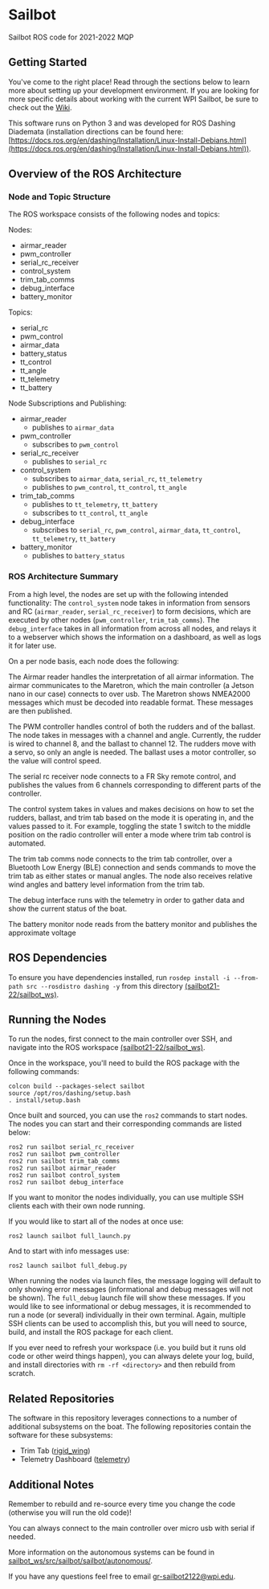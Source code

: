 # Sailbot
Sailbot ROS code for 2021-2022 MQP

## Getting Started

You've come to the right place! Read through the sections below to learn more about setting up your development environment. If you are looking for more specific details about working with the current WPI Sailbot, be sure to check out the [Wiki](https://github.com/wpisailbot/sailbot21-22/wiki/Getting-Started).

This software runs on Python 3 and was developed for ROS Dashing Diademata (installation directions can be found here: [https://docs.ros.org/en/dashing/Installation/Linux-Install-Debians.html](https://docs.ros.org/en/dashing/Installation/Linux-Install-Debians.html)).

## Overview of the ROS Architecture

### Node and Topic Structure
The ROS workspace consists of the following nodes and topics:

Nodes:
- airmar_reader
- pwm_controller
- serial_rc_receiver
- control_system
- trim_tab_comms
- debug_interface
- battery_monitor

Topics:
- serial_rc
- pwm_control
- airmar_data
- battery_status
- tt_control
- tt_angle
- tt_telemetry
- tt_battery

Node Subscriptions and Publishing:
- airmar_reader
  - publishes to `airmar_data`
- pwm_controller
  - subscribes to `pwm_control`
- serial_rc_receiver
  - publishes to `serial_rc`
- control_system
  - subscribes to `airmar_data`, `serial_rc`, `tt_telemetry`
  - publishes to `pwm_control`, `tt_control`, `tt_angle`
- trim_tab_comms
  - publishes to `tt_telemetry`, `tt_battery`
  - subscribes to `tt_control`, `tt_angle`
- debug_interface
  - subscribes to `serial_rc`, `pwm_control`, `airmar_data`, `tt_control`, `tt_telemetry`, `tt_battery`
- battery_monitor
  - publishes to `battery_status`

### ROS Architecture Summary

From a high level, the nodes are set up with the following intended functionality: The `control_system` node takes in information from sensors and RC (`airmar_reader`, `serial_rc_receiver`) to form decisions, which are executed by other nodes (`pwm_controller`, `trim_tab_comms`). The `debug_interface` takes in all information from across all nodes, and relays it to a webserver which shows the information on a dashboard, as well as logs it for later use.

On a per node basis, each node does the following:

The Airmar reader handles the interpretation of all airmar information. The airmar communicates to the Maretron, which the main controller (a Jetson nano in our case) connects to over usb. The Maretron shows NMEA2000 messages which must be decoded into readable format. These messages are then published.

The PWM controller handles control of both the rudders and of the ballast. The node takes in messages with a channel and angle. Currently, the rudder is wired to channel 8, and the ballast to channel 12. The rudders move with a servo, so only an angle is needed. The ballast uses a motor controller, so the value will control speed.

The serial rc receiver node connects to a FR Sky remote control, and publishes the values from 6 channels corresponding to different parts of the controller. 

The control system takes in values and makes decisions on how to set the rudders, ballast, and trim tab based on the mode it is operating in, and the values passed to it. For example, toggling the state 1 switch to the middle position on the radio controller will enter a mode where trim tab control is automated. 

The trim tab comms node connects to the trim tab controller, over a Bluetooth Low Energy (BLE) connection and sends commands to move the trim tab as either states or manual angles. The node also receives relative wind angles and battery level information from the trim tab.

The debug interface runs with the telemetry in order to gather data and show the current status of the boat.

The battery monitor node reads from the battery monitor and publishes the approximate voltage

## ROS Dependencies

To ensure you have dependencies installed, run 
```rosdep install -i --from-path src --rosdistro dashing -y``` 
from this directory [(sailbot21-22/sailbot_ws)](/sailbot_ws).


## Running the Nodes
To run the nodes, first connect to the main controller over SSH, and navigate into the ROS workspace [(sailbot21-22/sailbot_ws)](/sailbot_ws).

Once in the workspace, you'll need to build the ROS package with the following commands:

```
colcon build --packages-select sailbot
source /opt/ros/dashing/setup.bash 
. install/setup.bash
```

Once built and sourced, you can use the `ros2` commands to start nodes. The nodes you can start and their corresponding commands are listed below:

```
ros2 run sailbot serial_rc_receiver
ros2 run sailbot pwm_controller
ros2 run sailbot trim_tab_comms
ros2 run sailbot airmar_reader
ros2 run sailbot control_system
ros2 run sailbot debug_interface
```

If you want to monitor the nodes individually, you can use multiple SSH clients each with their own node running. 


If you would like to start all of the nodes at once use:

```
ros2 launch sailbot full_launch.py
```

And to start with info messages use:

```
ros2 launch sailbot full_debug.py
```

When running the nodes via launch files, the message logging will default to only showing error messages (informational and debug messages will not be shown). The `full_debug` launch file will show these messages. If you would like to see informational or debug messages, it is recommended to run a node (or several) individually in their own terminal. Again, multiple SSH clients can be used to accomplish this, but you will need to source, build, and install the ROS package for each client. 

If you ever need to refresh your workspace (i.e. you build but it runs old code or other weird things happen), you can always delete your log, build, and install directories with `rm -rf <directory>` and then rebuild from scratch.


## Related Repositories

The software in this repository leverages connections to a number of additional subsystems on the boat. The following repositories contain the software for these subsystems:

- Trim Tab ([rigid_wing](https://github.com/wpisailbot/rigid_wing))
- Telemetry Dashboard ([telemetry](https://github.com/wpisailbot/telemetry))


## Additional Notes

Remember to rebuild and re-source every time you change the code (otherwise you will run the old code)!

You can always connect to the main controller over micro usb with serial if needed.

More information on the autonomous systems can be found in [sailbot_ws/src/sailbot/sailbot/autonomous/](/sailbot_ws/src/sailbot/sailbot/autonomous).

If you have any questions feel free to email [gr-sailbot2122@wpi.edu](mailto:gr-sailbot2122@wpi.edu).
